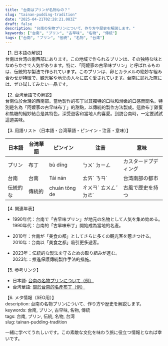 ```yaml
---
title: "台南はプリンが名物なの？"
slug: "tainan-pudding-tradition"
date: "2025-04-21T02:28:21.083Z"
draft: false
description: "台南の名物プリンについて、作り方や歴史を解説します。"
keywords: ["台南", "プリン", "古早味", "名物", "傳統"]
tags: ["台南", "プリン", "伝統", "名物", "台湾"]
---
```


【1. 日本語の解説】  
台南は台湾の南西部にあります。この地域で作られるプリンは、その独特な味となめらかさで人気があります。特に、「阿嬷家の古早味プリン」と呼ばれるものは、伝統的な製法で作られています。このプリンは、卵とカラメルの絶妙な組み合わせが特徴で、観光客や地元の人々に広く愛されています。台南に訪れた際には、ぜひ試してみたい一品です。

【2. 台湾華語での解説】  
台南位於台灣的西南部。當地製作的布丁以其獨特的口味和滑嫩的口感而聞名。特別是名為「阿嬤家の古早味布丁」的甜點，以傳統的製作方法製成。這款布丁雞蛋和焦糖的絕妙結合是其特色，深受遊客和當地人的喜愛。到訪台南時，一定要試試這道美味。

【3. 用語リスト（日本語・台湾華語・ピンイン・注音・意味）】  

| 日本語       | 台湾華語          | ピンイン          | 注音        | 意味                        |
|--------------|------------------|------------------|------------|---------------------------|
| プリン       | 布丁             | bù dīng          | ㄅㄨˋ ㄉㄧㄥ   | カスタードプディング        |
| 台南         | 台南             | Tái nán         | ㄊㄞˊ ㄋㄢˊ   | 台湾南部の都市              |
| 伝統的な     | 傳統的            | chuán tǒng de   | ㄔㄨㄢˊ ㄊㄨㄥˇ ㄉㄜ˙ | 古風で歴史を持つ           |

【4. 関連年表】  
- 1990年代：台南で「古早味プリン」が地元の名物として人気を集め始める。  
  1990年代：台南的「古早味布丁」開始成為當地的名產。

- 2010年：台南が「美食の都」としてさらに多くの観光客を惹きつける。  
  2010年：台南以「美食之都」吸引更多遊客。

- 2023年：伝統的な製法を守るための取り組みが進む。  
  2023年：推進保護傳統製作手法的措施。

【5. 参考リンク】  
- 日本語: [台南の名物プリンについて（例）](https://www.tainanfoodexample.jp)  
- 台湾華語: [關於台南的名產布丁（例）](https://www.tainansfoodexample.tw)

【6. メタ情報（SEO用）】  
description: 台南の名物プリンについて、作り方や歴史を解説します。  
keywords: 台南, プリン, 古早味, 名物, 傳統  
tags: 台南, プリン, 伝統, 名物, 台湾  
slug: tainan-pudding-tradition

一緒に学べてうれしいです。この素敵な文化を味わう旅に役立つ情報となれば幸いです。